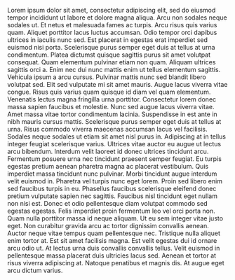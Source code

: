 Lorem ipsum dolor sit amet, consectetur adipiscing elit, sed do eiusmod tempor incididunt ut labore et dolore magna aliqua. Arcu non sodales neque sodales ut. Et netus et malesuada fames ac turpis. Arcu risus quis varius quam. Aliquet porttitor lacus luctus accumsan. Odio tempor orci dapibus ultrices in iaculis nunc sed. Est placerat in egestas erat imperdiet sed euismod nisi porta. Scelerisque purus semper eget duis at tellus at urna condimentum. Platea dictumst quisque sagittis purus sit amet volutpat consequat. Quam elementum pulvinar etiam non quam. Aliquam ultrices sagittis orci a. Enim nec dui nunc mattis enim ut tellus elementum sagittis. Vehicula ipsum a arcu cursus. Pulvinar mattis nunc sed blandit libero volutpat sed. Elit sed vulputate mi sit amet mauris. Augue lacus viverra vitae congue. Risus quis varius quam quisque id diam vel quam elementum. Venenatis lectus magna fringilla urna porttitor. Consectetur lorem donec massa sapien faucibus et molestie. Nunc sed augue lacus viverra vitae. Amet massa vitae tortor condimentum lacinia. Suspendisse in est ante in nibh mauris cursus mattis. Scelerisque purus semper eget duis at tellus at urna. Risus commodo viverra maecenas accumsan lacus vel facilisis. Sodales neque sodales ut etiam sit amet nisl purus in. Adipiscing at in tellus integer feugiat scelerisque varius. Ultrices vitae auctor eu augue ut lectus arcu bibendum. Interdum velit laoreet id donec ultrices tincidunt arcu. Fermentum posuere urna nec tincidunt praesent semper feugiat. Eu turpis egestas pretium aenean pharetra magna ac placerat vestibulum. Quis imperdiet massa tincidunt nunc pulvinar. Morbi tincidunt augue interdum velit euismod in. Pharetra vel turpis nunc eget lorem. Proin sed libero enim sed faucibus turpis in eu. Phasellus faucibus scelerisque eleifend donec pretium vulputate sapien nec sagittis. Faucibus nisl tincidunt eget nullam non nisi est. Donec et odio pellentesque diam volutpat commodo sed egestas egestas. Felis imperdiet proin fermentum leo vel orci porta non. Quam nulla porttitor massa id neque aliquam. Ut eu sem integer vitae justo eget. Non curabitur gravida arcu ac tortor dignissim convallis aenean. Auctor neque vitae tempus quam pellentesque nec. Tristique nulla aliquet enim tortor at. Est sit amet facilisis magna. Est velit egestas dui id ornare arcu odio ut. At lectus urna duis convallis convallis tellus. Velit euismod in pellentesque massa placerat duis ultricies lacus sed. Aenean et tortor at risus viverra adipiscing at. Natoque penatibus et magnis dis. At augue eget arcu dictum varius.
